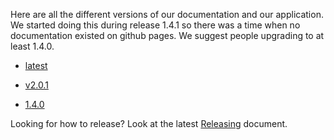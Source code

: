 Here are all the different versions of our documentation and our application. We started doing this during release 1.4.1 so there was a time when no documentation existed on github pages. We suggest people upgrading to at least 1.4.0.

+ [latest](http://uw-madison-doit.github.io/uw-frame/latest/)

+ [v2.0.1](http://uw-madison-doit.github.io/uw-frame/v2.0.1/)

+ [1.4.0](http://uw-madison-doit.github.io/uw-frame/1.4.0/)

Looking for how to release? Look at the latest [Releasing](http://uw-madison-doit.github.io/uw-frame/latest/#/md/releasing) document.
